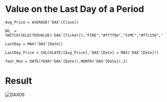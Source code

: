 # Value on the Last Day of a Period

```DAX
Avg_Price = AVERAGE('DAX'[Close])

BG_ = SWITCH(SELECTEDVALUE('DAX'[Ticker]),"FIRE","#ff7f0e","SYMC","#ffc156","#17becf")

LastDay = MAX('DAX'[Date])

LastDay_Price = CALCULATE([Avg_Price],'DAX'[Date] = MAX('DAX'[Date]))

Year_Mon = DATE(YEAR('DAX'[Date]),MONTH('DAX'[Date]),1)
```

# Result

![DAX09](https://user-images.githubusercontent.com/79496040/191636020-2c2d32f2-24bc-4f35-a07d-f890ed2f76e6.gif)
